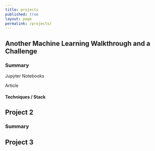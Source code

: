 ```yaml
---
title: projects
published: true
layout: page
permalink: /projects/
---
```


## Another Machine Learning Walkthrough and a Challenge

### Summary

Jupyter Notebooks

Article

#### Techniques / Stack

## Project 2

### Summary

## Project 3
